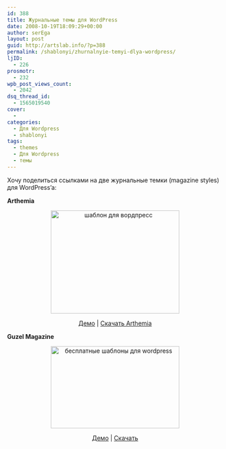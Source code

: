 ```yaml
---
id: 388
title: Журнальные темы для WordPress
date: 2008-10-19T18:09:29+00:00
author: serEga
layout: post
guid: http://artslab.info/?p=388
permalink: /shablonyi/zhurnalnyie-temyi-dlya-wordpress/
ljID:
  - 226
prosmotr:
  - 232
wpb_post_views_count:
  - 2042
dsq_thread_id:
  - 1565019540
cover:
  -
categories:
  - Для Wordpress
  - shablonyi
tags:
  - themes
  - Для Wordpress
  - темы
---
```

Хочу поделиться ссылками на две журнальные темки (magazine styles) для WordPress&#8217;a:

**Arthemia**

<p style="text-align: center;">
  <a rel="lightbox" href="http://artslab.info/wp-content/uploads/arthemia.jpg"><img class="alignnone size-medium wp-image-390 aligncenter" title="arthemia" src="http://artslab.info/wp-content/uploads/arthemia-300x240.jpg" alt="шаблон для вордпресс" width="300" height="240" /></a>
</p>

<p style="text-align: center;">
  <a href="http://michaelhutagalung.com/arthemia/" target="_blank">Демо</a> | <a href="http://michaelhutagalung.com/2008/05/arthemia-magazine-blog-wordpress-theme-released/" target="_blank">Скачать Arthemia</a>
</p>

**Guzel Magazine**

<p style="text-align: center;">
  <a href="http://artslab.info/wp-content/uploads/guzel.jpg" rel="lightbox"><img class="alignnone size-medium wp-image-389 aligncenter" title="guzel magazine style" src="http://artslab.info/wp-content/uploads/guzel-300x191.jpg" alt="бесплатные шаблоны для wordpress" width="300" height="191" srcset="http://googledrive.com/host/0B9lHVSSSdxdxd0hjdUdmRzY3Tjg/guzel-300x191.jpg 300w, http://googledrive.com/host/0B9lHVSSSdxdxd0hjdUdmRzY3Tjg/guzel.jpg 1185w" sizes="(max-width: 300px) 100vw, 300px" /></a>
</p>

<p style="text-align: center;">
  <a href="http://customthemedesign.com/guzel/" target="_blank">Демо</a> | <a href="http://customthemedesign.com/free-wordpress-themes/guzel-pro-magazine/" target="_blank">Скачать</a>
</p>